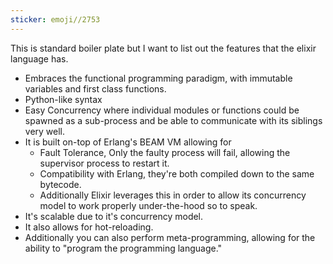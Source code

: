```yaml
---
sticker: emoji//2753
---
```

This is standard boiler plate but I want to list out the features that the elixir language has. 
- Embraces the functional programming paradigm, with immutable variables and first class functions.
- Python-like syntax
- Easy Concurrency where individual modules or functions could be spawned as a sub-process and be able to communicate with its siblings very well. 
- It is built on-top of Erlang's BEAM VM allowing for
	- Fault Tolerance, Only the faulty process will fail, allowing the supervisor process to restart it. 
	- Compatibility with Erlang, they're both compiled down to the same bytecode. 
	- Additionally Elixir leverages this in order to allow its concurrency model to work properly under-the-hood so to speak. 
- It's scalable due to it's concurrency model. 
- It also allows for hot-reloading. 
- Additionally you can also perform meta-programming, allowing for the ability to "program the programming language."
